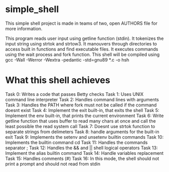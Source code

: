# simple_shell
This simple shell project is made in teams of two, open AUTHORS file for more information.

This program reads user input using getline function (stdin).
It  tokenizes the input string using strtok and strtow3.
It manouvers through directories to access built in functions and find executable files.
It executes commands using the wait process and fork function.
This shell will be compiled using gcc -Wall -Werror -Wextra -pedantic -std=gnu89 *.c -o hsh

# What this shell achieves
Task 0: Writes a code that passes Betty checks
Task 1: Uses UNIX command line interpreter
Task 2: Handles command lines with arguments
Task 3: Handles the PATH where fork must not be called if the command doesnt exist
Task 4: Implement the exit built-in, that exits the shell
Task 5: Implement the env built-in, that prints the current environment
Task 6: Write getline function that uses buffer to read many chars at once and call the least possible the read system call
Task 7: Doesnt use strtok function to separate strings from delimeters
Task 8: handle arguments for the built-in exit
Task 9: Implements the setenv and unsetenv builtin commands
Task 10: Implements the builtin command cd
Task 11: Handles the commands separator ;
Task 12: Handles the && and || shell logical operators
Task 13: Implement the alias builtin command
Task 14: Handle variables replacement
Task 15: Handles comments (#)
Task 16: In this mode, the shell should not print a prompt and should not read from stdin
